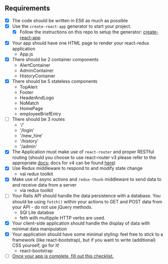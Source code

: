 ## Requirements

- [x] The code should be written in ES6 as much as possible
- [x] Use the `create-react-app` generator to start your project.
	- [x] Follow the instructions on this repo to setup the generator: [create-react-app](https://github.com/facebookincubator/create-react-app)
- [x] Your app should have one HTML page to render your react-redux application
  - App.js
- [x] There should be 2 container components
  - AlertContainer
  - AdminContainer
  - HistoryContainer
- [x] There should be 5 stateless components
  - TopAlert
  - Footer
  - HeaderAndLogo
  - NoMatch
  - HomePage
  - employeeBriefEntry
- [ ] There should be 3 routes
  - '/'
  - '/login'
  - '/new_hire'
  - '/history'
  - '/admin'
- [x] The Application must make use of `react-router` and proper RESTful routing (should you choose to use react-router v3 please refer to the appropriate [docs](https://github.com/ReactTraining/react-router/tree/v3/docs); docs for v4 can be found [here](https://reacttraining.com/react-router/web/guides/quick-start))
- [x] Use Redux middleware to respond to and modify state change
  - vai redux toolkit
- [x] Make use of async actions and `redux-thunk` middleware to send data to and receive data from a server
  - via redux toolkit
- [ ] Your Rails API should handle the data persistence with a database. You should be using `fetch()` within your actions to GET and POST data from your API - do not use jQuery methods.
  - SQl Lite databse
  - feth with multipple HTTP verbs are used.
- [x] Your client-side application should handle the display of data with minimal data manipulation
- [X] Your application should have some minimal styling: feel free to stick to a framework (like react-bootstrap), but if you want to write (additional) CSS yourself, go for it!
  - react-bootstrap
- [ ] [Once your app is complete, fill out this checklist.](https://goo.gl/forms/ULtKsxuzWomvXuTk2)
